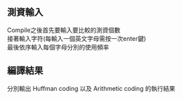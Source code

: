 測資輸入
-----
Compile之後首先要輸入要比較的測資個數<br>
接著輸入字符(每輸入一個英文字母需按一次enter鍵)<br>
最後依序輸入每個字母分別的使用頻率<br>

編譯結果
------
分別輸出 Huffman coding 以及 Arithmetic coding 的執行結果<br>
